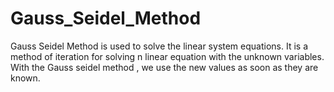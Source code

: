 # Gauss_Seidel_Method
Gauss Seidel Method is used to solve the linear system equations. It is a method of iteration for solving n linear equation with the unknown variables. With the Gauss seidel method , we use the new values as soon as they are known. 
